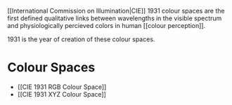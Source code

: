 [[International Commission on Illumination|CIE]] 1931 colour spaces are the first defined qualitative links between wavelengths in the visible spectrum and physiologically percieved colors in human [[colour perception]].

1931 is the year of creation of these colour spaces.

# Colour Spaces
- [[CIE 1931 RGB Colour Space]]
- [[CIE 1931 XYZ Colour Space]]
